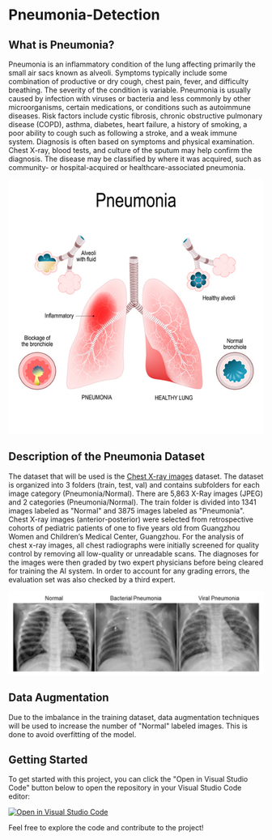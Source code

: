 # Pneumonia-Detection

## What is Pneumonia?

Pneumonia is an inflammatory condition of the lung affecting primarily the small air sacs known as alveoli. Symptoms typically include some combination of productive or dry cough, chest pain, fever, and difficulty breathing. The severity of the condition is variable. Pneumonia is usually caused by infection with viruses or bacteria and less commonly by other microorganisms, certain medications, or conditions such as autoimmune diseases. Risk factors include cystic fibrosis, chronic obstructive pulmonary disease (COPD), asthma, diabetes, heart failure, a history of smoking, a poor ability to cough such as following a stroke, and a weak immune system. Diagnosis is often based on symptoms and physical examination. Chest X-ray, blood tests, and culture of the sputum may help confirm the diagnosis. The disease may be classified by where it was acquired, such as community- or hospital-acquired or healthcare-associated pneumonia.

<p align="center">
  <img src= "./Images/Sample Image1.png">
</p>

## Description of the Pneumonia Dataset

The dataset that will be used is the [Chest X-ray images](https://www.kaggle.com/datasets/paultimothymooney/chest-xray-pneumonia/) dataset. The dataset is organized into 3 folders (train, test, val) and contains subfolders for each image category (Pneumonia/Normal). There are 5,863 X-Ray images (JPEG) and 2 categories (Pneumonia/Normal). The train folder is divided into 1341 images labeled as "Normal" and 3875 images labeled as "Pneumonia". Chest X-ray images (anterior-posterior) were selected from retrospective cohorts of pediatric patients of one to five years old from Guangzhou Women and Children’s Medical Center, Guangzhou. For the analysis of chest x-ray images, all chest radiographs were initially screened for quality control by removing all low-quality or unreadable scans. The diagnoses for the images were then graded by two expert physicians before being cleared for training the AI system. In order to account for any grading errors, the evaluation set was also checked by a third expert.


<p align="center">
  <img src= "./Images/Sample image2.png">
</p>


## Data Augmentation

Due to the imbalance in the training dataset, data augmentation techniques will be used to increase the number of "Normal" labeled images. This is done to avoid overfitting of the model.

## Getting Started

To get started with this project, you can click the "Open in Visual Studio Code" button below to open the repository in your Visual Studio Code editor:

[![Open in Visual Studio Code](https://classroom.github.com/assets/open-in-vscode-718a45dd9cf7e7f842a935f5ebbe5719a5e09af4491e668f4dbf3b35d5cca122.svg)](https://classroom.github.com/online_ide?assignment_repo_id=12711583&assignment_repo_type=AssignmentRepo)

Feel free to explore the code and contribute to the project!